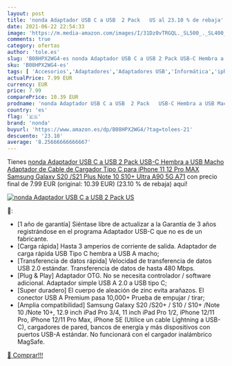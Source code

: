 ```yaml
---
layout: post
title: 'nonda Adaptador USB C a USB  2 Pack   US al 23.10 % de rebaja'
date: 2021-06-22 22:54:33
image: 'https://m.media-amazon.com/images/I/31Dz0vTRGQL._SL500_._SL400_.jpg'
comments: true
category: ofertas
author: 'tole.es'
slug: 'B08HPX2WG4-es nonda Adaptador USB C a USB 2 Pack USB-C Hembra a USB...'
sku: 'B08HPX2WG4-es'
tags: [ 'Accesorios','Adaptadores','Adaptadores USB','Informática','iphone','nonda', ]
actualPrice: 7.99 EUR
currency: EUR
price: 7.99
comparePrice: 10.39 EUR
prodname: 'nonda Adaptador USB C a USB  2 Pack   USB-C Hembra a USB Macho  Adaptador de Cable de Cargador Tipo C para iPhone 11 12 Pro MAX  Samsung Galaxy S20 /S21 Plus Note 10 S10+ Ultra A90 5G A71'
country: 'es'
flag: '🇪🇸'
brand: 'nonda'
buyurl: 'https://www.amazon.es/dp/B08HPX2WG4/?tag=tolees-21'
descuento: '23.10'
average: '8.25666666666667'
---
```


Tienes [nonda Adaptador USB C a USB  2 Pack   USB-C Hembra a USB Macho  Adaptador de Cable de Cargador Tipo C para iPhone 11 12 Pro MAX  Samsung Galaxy S20 /S21 Plus Note 10 S10+ Ultra A90 5G A71](https://www.amazon.es/dp/B08HPX2WG4/?tag=tolees-21) con precio final de  7.99 EUR (original: 10.39 EUR) (23.10 %  de rebaja) aqui!

[![nonda Adaptador USB C a USB  2 Pack   US](https://m.media-amazon.com/images/I/31Dz0vTRGQL._SL500_._SL400_.jpg)](https://www.amazon.es/dp/B08HPX2WG4/?tag=tolees-21)

🔎:

- [1 año de garantía] Siéntase libre de actualizar a la Garantía de 3 años registrándose en el programa Adaptador USB-C que no es de un fabricante.
- [Carga rápida] Hasta 3 amperios de corriente de salida. Adaptador de carga rápida USB Tipo C hembra a USB A macho;
- [Transferencia de datos rápida] Velocidad de transferencia de datos USB 2.0 estándar. Transferencia de datos de hasta 480 Mbps.
- [Plug & Play] Adaptador OTG. No se necesita controlador / software adicional. Adaptador simple USB A 2.0 a USB tipo C;
- [Super duradero] El cuerpo de aleación de zinc evita arañazos. El conector USB A Premium pasa 10,000+ Prueba de empujar / tirar;
- [Amplia compatibilidad] Samsung Galaxy S20 /S20+ / S10 / S10+ /Note 10 /Note 10+, 12.9 inch iPad Pro 3/4, 11 inch iPad Pro 1/2, iPhone 12/11 Pro, iPhone 12/11 Pro Max, iPhone SE (Utilice un cable Lightning a USB-C), cargadores de pared, bancos de energía y más dispositivos con puertos USB-A estándar. No funcionará con el cargador inalámbrico MagSafe.

[🛒 Comprar!!!](https://www.amazon.es/dp/B08HPX2WG4/?tag=tolees-21)
